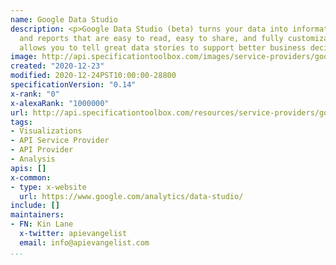 ```yaml
---
name: Google Data Studio
description: <p>Google Data Studio (beta) turns your data into informative dashboards
  and reports that are easy to read, easy to share, and fully customizable. Dashboarding
  allows you to tell great data stories to support better business decisions.</p>
image: http://api.specificationtoolbox.com/images/service-providers/google-data-studio.jpg
created: "2020-12-23"
modified: 2020-12-24PST10:00:00-28800
specificationVersion: "0.14"
x-rank: "0"
x-alexaRank: "1000000"
url: http://api.specificationtoolbox.com/resources/service-providers/google-data-studio/
tags:
- Visualizations
- API Service Provider
- API Provider
- Analysis
apis: []
x-common:
- type: x-website
  url: https://www.google.com/analytics/data-studio/
include: []
maintainers:
- FN: Kin Lane
  x-twitter: apievangelist
  email: info@apievangelist.com
...
```

